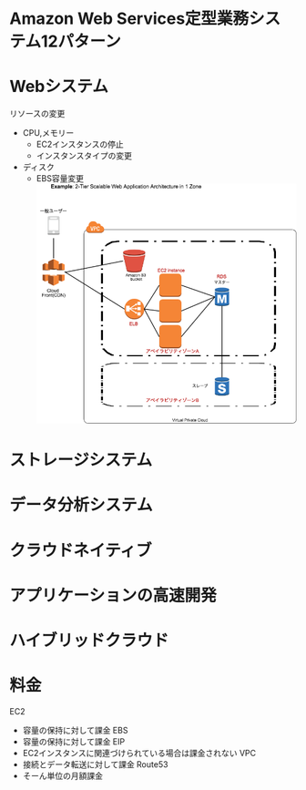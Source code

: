 # Amazon Web Services定型業務システム12パターン
# Webシステム
リソースの変更
* CPU,メモリー
    * EC2インスタンスの停止
    * インスタンスタイプの変更
* ディスク
    * EBS容量変更
![](Corporate_Site.png)
# ストレージシステム
# データ分析システム
# クラウドネイティブ
# アプリケーションの高速開発
# ハイブリッドクラウド
# 料金
EC2
* 容量の保持に対して課金
EBS
* 容量の保持に対して課金
EIP
* EC2インスタンスに関連づけられている場合は課金されない
VPC
* 接続とデータ転送に対して課金
Route53
* そーん単位の月額課金